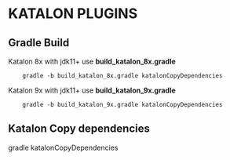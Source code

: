 # KATALON PLUGINS #  

## Gradle Build ##  

Katalon 8x with jdk11+ use **build_katalon_8x.gradle**   

		gradle -b build_katalon_8x.gradle katalonCopyDependencies   

Katalon 9x with jdk11+ use **build_katalon_9x.gradle** 

		gradle -b build_katalon_9x.gradle katalonCopyDependencies    
		
## Katalon Copy dependencies ##  

gradle katalonCopyDependencies  